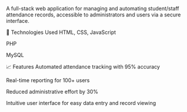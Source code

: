 A full-stack web application for managing and automating student/staff attendance records, accessible to administrators and users via a secure interface.

🧠 Technologies Used
HTML, CSS, JavaScript

PHP

MySQL

📈 Features
Automated attendance tracking with 95% accuracy

Real-time reporting for 100+ users

Reduced administrative effort by 30%

Intuitive user interface for easy data entry and record viewing
